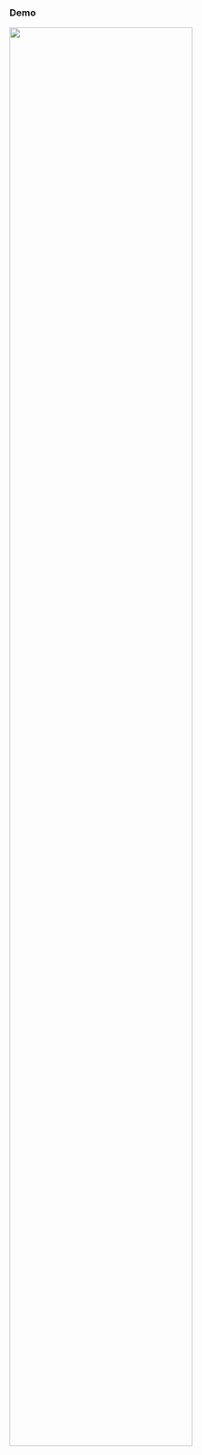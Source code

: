 ### Demo

<p><img src="http://images2015.cnblogs.com/blog/784420/201608/784420-20160813102140531-1198922837.png" alt="" width="80%" /></p>